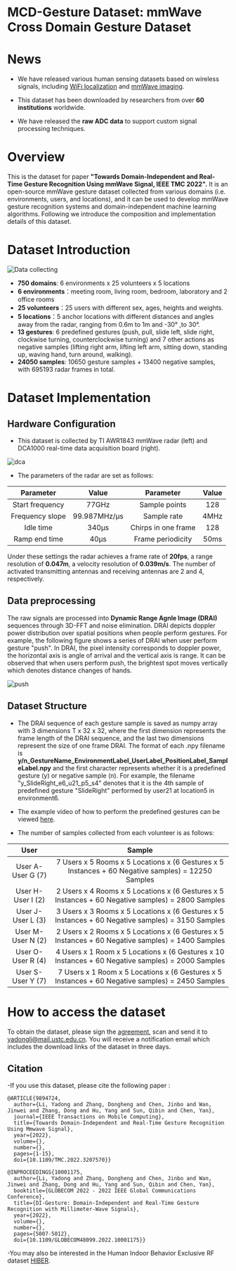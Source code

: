 # MCD-Gesture Dataset: mmWave Cross Domain Gesture Dataset
# News
- We have released various human sensing datasets based on wireless signals, including [WiFi localization](https://github.com/H-WILD/human_held_device_wifi_indoor_localization_dataset) and [mmWave imaging](https://github.com/ruixv/RadarEyes). 
  
- This dataset has been downloaded by researchers from over **60 institutions** worldwide. 

- We have released the **raw ADC data** to support custom signal processing techniques.

# Overview
This is the dataset for paper **"Towards Domain-Independent and Real-Time Gesture Recognition Using mmWave Signal, IEEE TMC 2022".** It is an open-source mmWave gesture dataset collected from various domains (i.e. environments, users, and locations), and it can be used to develop mmWave gesture recognition systems and domain-independent machine learning algorithms. Following we introduce the composition and implementation details of this dataset. 

# Dataset Introduction
![Data collecting](https://github.com/DI-HGR/mmWave_cross_domain_gesture_dataset/blob/f1116dc135d9783a0f1a806ae63b8e577bc41a09/env.png)
- **750 domains**: 6 environments x 25 volunteers x 5 locations
- **6 environments**：meeting room, living room, bedroom, laboratory and 2 office rooms
- **25 volunteers**：25 users with different sex, ages, heights and weights.
- **5 locations**：5 anchor locations with different distances and angles away from the radar, ranging from 0.6m to 1m and -30° ,to 30°.
- **13 gestures**: 6 predefined gestures (push, pull, slide left, slide right, clockwise turning, counterclockwise turning) and 7 other actions as negative samples (lifting right arm, lifting left arm, sitting down, standing up, waving hand, turn around, walking).
- **24050 samples**: 10650 gesture samples + 13400 negative samples, with 695193 radar frames in total.

# Dataset Implementation
## Hardware Configuration
- This dataset is collected by TI AWR1843 mmWave radar (left) and DCA1000 real-time data acquisition board (right).

![dca](https://github.com/DI-HGR/mmWave_cross_domain_gesture_dataset/blob/7eea4fdf0b61f3463a1812acf46e9c2c5cf7c994/awr1843dca1000.png)

- The parameters of the radar are set as follows:

Parameter|Value|Parameter|Value
:--:|:--:|:--:|:--:
Start frequency|77GHz|Sample points |128
Frequency slope|99.987MHz/µs|Sample rate |4MHz
Idle time |340µs|Chirps in one frame |128
Ramp end time |40µs|Frame periodicity |50ms


Under these settings the radar achieves a frame rate of **20fps**, a range resolution of **0.047m**, a velocity resolution of **0.039m/s**. The number of activated transmitting antennas and receiving antennas are 2 and 4, respectively.

## Data preprocessing
The raw signals are processed into **Dynamic Range Agnle Image (DRAI)** sequences through 3D-FFT and noise elimination. DRAI depicts doppler power distribution over spatial positions when people perform gestures. For example, the following figure shows a series of DRAI when user perform gesture "push". In DRAI, the pixel intensity corresponds to doppler power, the horizontal axis is angle of arrival and the vertical axis is range. It can be observed that when users perform push, the brightest spot moves vertically which denotes distance changes of hands.

![push](https://github.com/DI-HGR/mmWave_cross_domain_gesture_dataset/blob/89f8dedbbcbbabd2eb627e8d10712dab9f5016d2/push.png)
## Dataset Structure
- The DRAI sequence of each gesture sample is saved as numpy array with 3 dimensions T x 32 x 32, where the first dimension represents the frame length of the DRAI sequence, and the last two dimensions represent the size of one frame DRAI.  The format of each .npy filename is **y/n_GestureName_EnvironmentLabel_UserLabel_PositionLabel_SampleLabel.npy** and the first character represents whether it is a predefined gesture (y) or negative sample (n). For example, the filename "y_SlideRight_e6_u21_p5_s4" denotes that it is the 4th sample of predefined gesture "SlideRight" performed by user21 at location5 in environment6.
- The example video of how to perform the predefined gestures can be viewed [here](https://github.com/DI-HGR/cross_domain_gesture_dataset/blob/df3663a87b71f58edaf694b033793218bb766ac1/gesture_sample.MP4).

- The number of samples collected from each volunteer is as follows:

User|Sample
:--:|:--:
User A-User G (7) | 7 Users x 5 Rooms x  5 Locations x (6 Gestures  x 5 Instances + 60 Negative samples) = 12250 Samples
User H-User I (2) | 2 Users x 4 Rooms x  5 Locations x (6 Gestures x 5 Instances + 60 Negative samples) = 2800 Samples
User J-User L (3) | 3 Users x 3 Rooms x 5 Locations x  (6 Gestures x 5 Instances + 60 Negative samples) = 3150 Samples
User M-User N (2) | 2 Users x 2 Rooms x 5 Locations x (6 Gestures x 5 Instances + 60 Negative samples) = 1400 Samples
User O-User R (4) | 4 Users x 1 Room x 5 Locations x (6 Gestures  x 10 Instances + 60 Negative samples) = 2000 Samples
User S-User Y (7) | 7 Users x 1 Room x 5 Locations x (6 Gestures x 5 Instances + 60 Negative samples) = 2450 Samples

# How to access the dataset
To obtain the dataset, please sign the [agreement](datasetAgreement.pdf), scan and send it to yadongli@mail.ustc.edu.cn. You will receive a notification email which includes the download links of the dataset in three days.

## Citation
-If you use this dataset, please cite the following paper :
```
@ARTICLE{9894724,
  author={Li, Yadong and Zhang, Dongheng and Chen, Jinbo and Wan, Jinwei and Zhang, Dong and Hu, Yang and Sun, Qibin and Chen, Yan},
  journal={IEEE Transactions on Mobile Computing}, 
  title={Towards Domain-Independent and Real-Time Gesture Recognition Using Mmwave Signal}, 
  year={2022},
  volume={},
  number={},
  pages={1-15},
  doi={10.1109/TMC.2022.3207570}}
```

```
@INPROCEEDINGS{10001175,
  author={Li, Yadong and Zhang, Dongheng and Chen, Jinbo and Wan, Jinwei and Zhang, Dong and Hu, Yang and Sun, Qibin and Chen, Yan},
  booktitle={GLOBECOM 2022 - 2022 IEEE Global Communications Conference}, 
  title={DI-Gesture: Domain-Independent and Real-Time Gesture Recognition with Millimeter-Wave Signals}, 
  year={2022},
  volume={},
  number={},
  pages={5007-5012},
  doi={10.1109/GLOBECOM48099.2022.10001175}}
```


-You may also be interested in the Human Indoor Behavior Exclusive RF dataset [HIBER](https://github.com/wuzhiwyyx/HIBER/tree/master).





